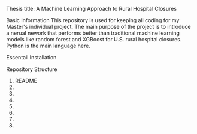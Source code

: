 Thesis title: A Machine Learning Approach to Rural Hospital Closures 

Basic Information
This repository is used for keeping all coding for my Master's individual project. The main purpose of the project is to introduce a nerual nework that performs better than traditional machine learning models like random forest and XGBoost for U.S. rural hospital closures. Python is the main language here. 

Essentail Installation



Repository Structure
1. README
2. 
3. 
4. 
5.
6. 
7.
8.

